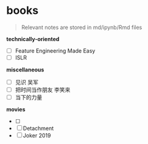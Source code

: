 # books

> Relevant notes are stored in md/ipynb/Rmd files



**technically-oriented**

- [ ] Feature Engineering Made Easy
- [ ] ISLR

**miscellaneous**

- [ ] 见识 吴军
- [ ] 把时间当作朋友 李笑来
- [ ] 当下的力量

**movies**

- [ ] 
- [ ] Detachment
- [ ] Joker 2019